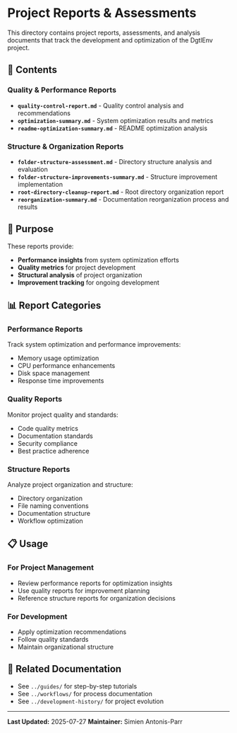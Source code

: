 # Project Reports & Assessments

This directory contains project reports, assessments, and analysis documents that track the development and optimization of the DgtlEnv project.

## 📁 Contents

### Quality & Performance Reports
- **`quality-control-report.md`** - Quality control analysis and recommendations
- **`optimization-summary.md`** - System optimization results and metrics
- **`readme-optimization-summary.md`** - README optimization analysis

### Structure & Organization Reports
- **`folder-structure-assessment.md`** - Directory structure analysis and evaluation
- **`folder-structure-improvements-summary.md`** - Structure improvement implementation
- **`root-directory-cleanup-report.md`** - Root directory organization report
- **`reorganization-summary.md`** - Documentation reorganization process and results

## 🎯 Purpose

These reports provide:
- **Performance insights** from system optimization efforts
- **Quality metrics** for project development
- **Structural analysis** of project organization
- **Improvement tracking** for ongoing development

## 📊 Report Categories

### Performance Reports
Track system optimization and performance improvements:
- Memory usage optimization
- CPU performance enhancements
- Disk space management
- Response time improvements

### Quality Reports
Monitor project quality and standards:
- Code quality metrics
- Documentation standards
- Security compliance
- Best practice adherence

### Structure Reports
Analyze project organization and structure:
- Directory organization
- File naming conventions
- Documentation structure
- Workflow optimization

## 📋 Usage

### For Project Management
- Review performance reports for optimization insights
- Use quality reports for improvement planning
- Reference structure reports for organization decisions

### For Development
- Apply optimization recommendations
- Follow quality standards
- Maintain organizational structure

## 🔗 Related Documentation

- See `../guides/` for step-by-step tutorials
- See `../workflows/` for process documentation
- See `../development-history/` for project evolution

---

**Last Updated:** 2025-07-27
**Maintainer:** Simien Antonis-Parr
